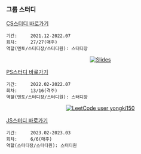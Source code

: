 ### 그룹 스터디

[CS스터디 바로가기](https://github.com/cs-study-org/cs-study)
```
기간:     2021.12-2022.07
회차:     27/27(매주)
역할(멘토/스터디장/스터디원): 스터디장
```
<div align="center">
      
[![Slides](https://img.shields.io/badge/Slides-발표자료%20모음-E4637C?style=for-the-badge&logo=Slides)](https://slides.com/yongki150)
</div>
      
[PS스터디 바로가기](https://github.com/cs-study-org/algorithm-study)
```
기간:     2022.02-2022.07
회차:     13/16(격주)
역할(멘토/스터디장/스터디원): 스터디장
```   
<div align="center">
      
[![LeetCode user yongki150](https://img.shields.io/badge/dynamic/json?style=for-the-badge&color=%23ffa116&label=LeetCode%20solved&query=solved&url=https%3A%2F%2Fleetcode-badge.vercel.app%2Fapi%2Fusers%2Fyongki150&logo=leetcode)](https://leetcode.com/yongki150/)
</div>
      
[JS스터디 바로가기](https://github.com/javascript-deep-dive-study-group/online/wiki)
```
기간:     2023.02-2023.03
회차:     6/6(매주)
역할(스터디장/스터디원): 스터디원
```
